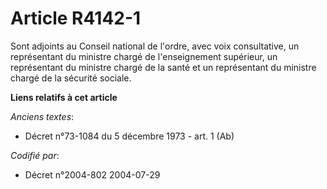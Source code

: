 # Article R4142-1

Sont adjoints au Conseil national de l'ordre, avec voix consultative, un représentant du ministre chargé de l'enseignement
supérieur, un représentant du ministre chargé de la santé et un représentant du ministre chargé de la sécurité sociale.

**Liens relatifs à cet article**

_Anciens textes_:

  - Décret n°73-1084 du 5 décembre 1973 - art. 1 (Ab)

_Codifié par_:

  - Décret n°2004-802 2004-07-29

